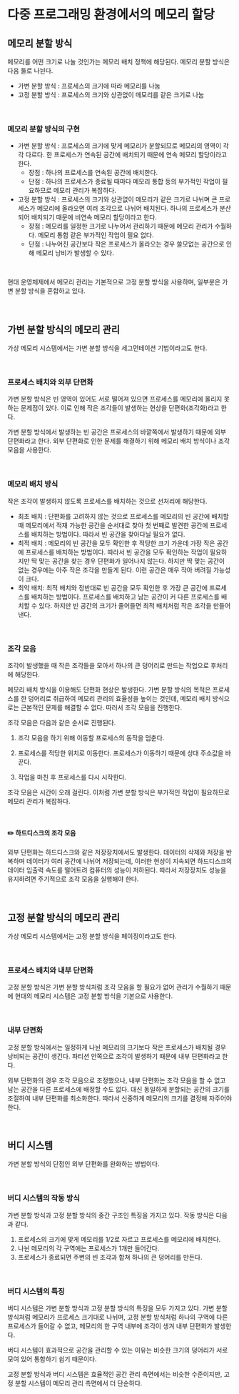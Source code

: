 # 다중 프로그래밍 환경에서의 메모리 할당

## 메모리 분할 방식

메모리를 어떤 크기로 나눌 것인가는 메모리 배치 정책에 해당된다. 메모리 분할 방식은 다음 둘로 나뉜다.

- 가변 분할 방식 : 프로세스의 크기에 따라 메모리를 나눔
- 고정 분할 방식 : 프로세스의 크기와 상관없이 메모리를 같은 크기로 나눔

<br>



### 메모리 분할 방식의 구현

- 가변 분할 방식 : 프로세스의 크기에 맞게 메모리가 분할되므로 메모리의 영역이 각각 다르다. 한 프로세스가 연속된 공간에 배치되기 때문에 연속 메모리 할당이라고 한다.
  - 장점 : 하나의 프로세스를 연속된 공간에 배치한다.
  - 단점 : 하나의 프로세스가 종료될 때마다 메모리 통합 등의 부가적인 작업이 필요하므로 메모리 관리가 복잡하다.
- 고정 분할 방식 : 프로세스의 크기와 상관없이 메모리가 같은 크기로 나뉘며 큰 프로세스가 메모리에 올라오면 여러 조각으로 나뉘어 배치된다. 하나의 프로세스가 분산되어 배치되기 때문에 비연속 메모리 할당이라고 한다.
  - 장점 : 메모리를 일정한 크기로 나누어서 관리하기 때문에 메모리 관리가 수월하다. 메모리 통합 같은 부가적인 작업이 필요 없다.
  - 단점 : 나누어진 공간보다 작은 프로세스가 올라오는 경우 쓸모없는 공간으로 인해 메모리 낭비가 발생할 수 있다. 

<br>

현대 운영체제에서 메모리 관리는 기본적으로 고정 분할 방식을 사용하며, 일부분은 가변 분할 방식을 혼합하고 있다.

<br>



## 가변 분할 방식의 메모리 관리

가상 메모리 시스템에서는 가변 분할 방식을 세그먼테이션 기법이라고도 한다. 

<br>



### 프로세스 배치와 외부 단편화

가변 분할 방식은 빈 영역이 있어도 서로 떨어져 있으면 프로세스를 메모리에 올리지 못하는 문제점이 있다. 이로 인해 작은 조각들이 발생하는 현상을 단편화(조각화)라고 한다. 

가변 분할 방식에서 발생하는 빈 공간은 프로세스의 바깥쪽에서 발생하기 때문에 외부 단편화라고 한다. 외부 단편화로 인한 문제를 해결하기 위해 메모리 배치 방식이나 조각 모음을 사용한다.

<br>



### 메모리 배치 방식

작은 조각이 발생하지 않도록 프로세스를 배치하는 것으로 선처리에 해당한다.

- 최초 배치 : 단편화를 고려하지 않는 것으로 프로세스를 메모리의 빈 공간에 배치할 때 메모리에서 적재 가능한 공간을 순서대로 찾아 첫 번째로 발견한 공간에 프로세스를 배치하는 방법이다. 따라서 빈 공간을 찾아다닐 필요가 없다.
- 최적 배치 : 메모리의 빈 공간을 모두 확인한 후 적당한 크기 가운데 가장 작은 공간에 프로세스를 배치하는 방법이다. 따라서 빈 공간을 모두 확인하는 작업이 필요하지만 딱 맞는 공간을 찾는 경우 단편화가 일어나지 않는다. 하지만 딱 맞는 공간이 없는 경우에는 아주 작은 조각을 만들게 된다. 이런 공간은 매우 작아 버려질 가능성이 크다.
- 최악 배치: 최적 배치와 정반대로 빈 공간을 모두 확인한 후 가장 큰 공간에 프로세스를 배치하는 방법이다. 프로세스를 배치하고 남는 공간이 커 다른 프로세스를 배치할 수 있다. 하지만 빈 공간의 크기가 줄어들면 최적 배치처럼 작은 조각을 만들어낸다.

<br>



### 조각 모음

조각이 발생했을 때 작은 조각들을 모아서 하나의 큰 덩어리로 만드는 작업으로 후처리에 해당한다. 

메모리 배치 방식을 이용해도 단편화 현상은 발생한다. 가변 분할 방식의 목적은 프로세스를 한 덩어리로 취급하여 메모리 관리의 효율성을 높이는 것인데, 메모리 배치 방식으로는 근본적인 문제를 해결할 수 없다. 따러서 조각 모음을 진행한다.

조각 모음은 다음과 같은 순서로 진행된다.

1. 조각 모음을 하기 위해 이동할 프로세스의 동작을 멈춘다.

2. 프로세스를 적당한 위치로 이동한다. 프로세스가 이동하기 때문에 상대 주소값을 바꾼다.

3. 작업을 마친 후 프로세스를 다시 시작한다.

   

조각 모음은 시간이 오래 걸린다. 이처럼 가변 분할 방식은 부가적인 작업이 필요하므로 메모리 관리가 복잡하다.

<br>



#### :pencil2: 하드디스크의 조각 모음

외부 단편화는 하드디스크와 같은 저장장치에서도 발생한다. 데이터의 삭제와 저장을 반복하며 데이터가 여러 공간에 나뉘어 저장되는데, 이러한 현상이 지속되면 하드디스크의 데이터 입출력 속도를 떨어트려 컴퓨터의 성능이 저하된다. 따라서 저장장치도 성능을 유지하려면 주기적으로 조각 모음을 실행해야 한다.

<br>



## 고정 분할 방식의 메모리 관리

가상 메모리 시스템에서는 고정 분할 방식을 페이징이라고도 한다.

<br>



### 프로세스 배치와 내부 단편화

고정 분할 방식은 가변 분할 방식처럼 조각 모음을 할 필요가 없어 관리가 수월하기 때문에 현대의 메모리 시스템은 고정 분할 방식을 기본으로 사용한다.

<br>



### 내부 단편화

고정 분할 방식에서는 일정하게 나뉜 메모리의 크기보다 작은 프로세스가 배치될 경우 낭비되는 공간이 생긴다. 파티션 안쪽으로 조각이 발생하기 때문에 내부 단편화라고 한다. 

외부 단편화의 경우 조각 모음으로 조정했으나, 내부 단편화는 조각 모음을 할 수 없고 남는 공간을 다른 프로세스에 배정할 수도 없다. 대신 동일하게 분할되는 공간의 크기를 조절하여 내부 단편화를 최소화한다. 따라서 신중하게 메모리의 크기를 결정해 자주어야 한다. 

<br>



## 버디 시스템

가변 분할 방식의 단점인 외부 단편화를 완화하는 방법이다. 

<br>



### 버디 시스템의 작동 방식

가변 분할 방식과 고정 분할 방식의 중간 구조인 특징을 가지고 있다. 작동 방식은 다음과 같다.

1. 프로세스의 크기에 맞게 메모리를 1/2로 자르고 프로세스를 메모리에 배치한다.
2. 나뉜 메모리의 각 구역에는 프로세스가 1개만 들어간다.
3. 프로세스가 종료되면 주변의 빈 조각과 합쳐 하나의 큰 덩어리를 만든다.

<br>



### 버디 시스템의 특징

버디 시스템은 가변 분할 방식과 고정 분할 방식의 특징을 모두 가지고 있다. 가변 분할 방식처럼 메모리가 프로세스 크기대로 나뉘며, 고정 분할 방식처럼 하나의 구역에 다른 프로세스가 들어갈 수 없고, 메모리의 한 구역 내부에 조각이 생겨 내부 단편화가 발생한다.

버디 시스템이 효과적으로 공간을 관리할 수 있는 이유는 비슷한 크기의 덩어리가 서로 모여 있어 통합하기 쉽기 때문이다. 

고정 분할 방식과 버디 시스템은 효율적인 공간 관리 측면에서는 비슷한 수준이지만, 고정 분할 시스템이 메모리 관리 측면에서 더 단순하다.